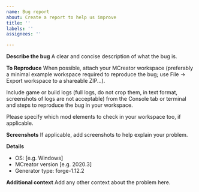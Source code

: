 ```yaml
---
name: Bug report
about: Create a report to help us improve
title: ''
labels: ''
assignees: ''

---
```


**Describe the bug**
A clear and concise description of what the bug is.

**To Reproduce**
When possible, attach your MCreator workspace (preferably a minimal example workspace required to reproduce the bug; use File -> Export workspace to a shareable ZIP...).

Include game or build logs (full logs, do not crop them, in text format, screenshots of logs are not acceptable) from the Console tab or terminal and steps to reproduce the bug in your workspace. 

Please specify which mod elements to check in your workspace too, if applicable.

**Screenshots**
If applicable, add screenshots to help explain your problem.

**Details**
 - OS: [e.g. Windows]
 - MCreator version [e.g. 2020.3]
 - Generator type: forge-1.12.2

**Additional context**
Add any other context about the problem here.
